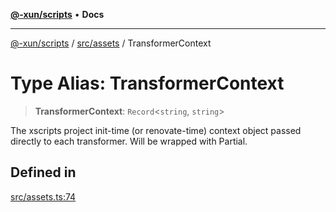 [**@-xun/scripts**](../../../README.md) • **Docs**

***

[@-xun/scripts](../../../README.md) / [src/assets](../README.md) / TransformerContext

# Type Alias: TransformerContext

> **TransformerContext**: `Record`\<`string`, `string`\>

The xscripts project init-time (or renovate-time) context object passed
directly to each transformer. Will be wrapped with Partial.

## Defined in

[src/assets.ts:74](https://github.com/Xunnamius/xscripts/blob/89eebe76ad675b35907b3379b29bfde27fd5a5b8/src/assets.ts#L74)
